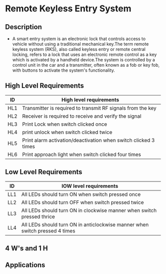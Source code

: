 # Remote Keyless Entry System 

## Description

* A smart entry system is an electronic lock that controls access to vehicle without using a traditional mechanical key.The term remote keyless system (RKS), also called keyless entry or remote central locking, refers to a lock that uses an electronic remote control as a key which is activated by a handheld device.The system is controlled by a control unit in the car and a transmitter, often known as a fob or key fob, with buttons to activate the system's functionality.


## High Level Requirements 
| ID  | High level requirements |
| ------------- | ------------- |
| HL1  |Transmitter is required to transmit RF signals from the key|
| HL2  |  Receiver is required to receive and verify the signal |
| HL3  | Print Lock when switch clicked once |
|HL4|print unlock when switch clicked twice|
|HL5|Print alarm activation/deactivation when switch clicked 3 times|
|HL6|Print approach light when switch clicked four times|



## Low Level Requirements
| ID  | lOW level requirements |
| ------------- | ------------- |
| LL1  |All LEDs should turn ON when switch pressed once|
| LL2  | All LEDs should turn OFF when switch pressed twice  |
| LL3  | All LEDs should turn ON in clockwise manner when switch pressed thrice |
|LL4|All LEDs should turn ON in anticlockwise manner when switch pressed 4 times|



##  4 W's and 1 H

## Applications
